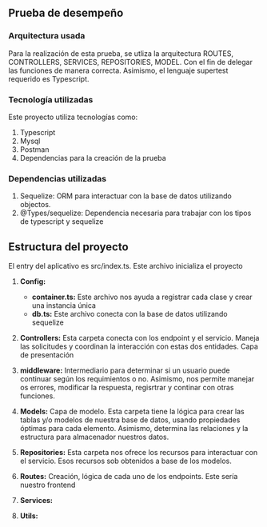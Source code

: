 ## Prueba de desempeño

### Arquitectura usada
Para la realización de esta prueba, se utliza la arquitectura ROUTES, CONTROLLERS, SERVICES, REPOSITORIES, MODEL. Con el fin 
de delegar las funciones de manera correcta. Asimismo, el lenguaje supertest requerido es Typescript. 

### Tecnología utilizadas
Este proyecto utiliza tecnologías como:
1. Typescript
2. Mysql
3. Postman 
4. Dependencias para la creación de la prueba 

### Dependencias utilizadas
1. Sequelize: ORM para interactuar con la base de datos utilizando objectos.
2. @Types/sequelize: Dependencia necesaria para trabajar con los tipos de typescript y sequelize

## Estructura del proyecto 
El entry del aplicativo es src/index.ts. Este archivo inicializa el proyecto 
1. __Config:__ 
    - __container.ts:__ Este archivo nos ayuda a registrar cada clase y crear una instancia única
    - __db.ts:__ Este archivo conecta con la base de datos utilizando sequelize

2.  __Controllers:__
    Esta carpeta conecta con los endpoint y el servicio. Maneja las solicitudes y coordinan la interacción con estas dos entidades.
    Capa de presentación

3. __middleware:__
    Intermediario para determinar si un usuario puede continuar según los requimientos o no. Asimismo, nos permite manejar os errores, modificar la respuesta, regisrtrar y continar con otras funciones.

4. __Models:__
    Capa de modelo. Esta carpeta tiene la lógica para crear las tablas y/o modelos de nuestra base de datos, usando propiedades 
    óptimas para cada elemento. Asimismo, determina las relaciones y la estructura para almacenador nuestros datos.

5. __Repositories:__
    Esta carpeta nos ofrece los recursos para interactuar con el servicio. Esos recursos sob obtenidos a base de los modelos.

6. __Routes:__
    Creación, lógica de cada uno de los endpoints. Este sería nuestro frontend

7. __Services:__

8. __Utils:__

